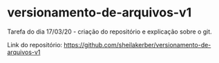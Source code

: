 # versionamento-de-arquivos-v1
Tarefa do dia 17/03/20 - criação do repositório e explicação sobre o git.

Link do repositório: https://github.com/sheilakerber/versionamento-de-arquivos-v1

